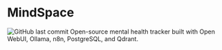 # MindSpace

![GitHub last commit](https://img.shields.io/github/last-commit/divyarthjain/MindSpace?color=red)
Open-source mental health tracker built with Open WebUI, Ollama, n8n, PostgreSQL, and Qdrant.
